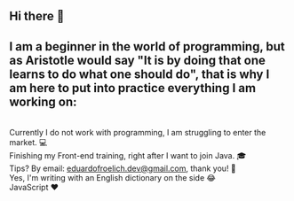 ## Hi there 👋

## I am a beginner in the world of programming, but as Aristotle would say "It is by doing that one learns to do what one should do", that is why I am here to put into practice everything I am working on:

<br/> Currently I do not work with programming, I am struggling to enter the market. 💻
<br/> Finishing my Front-end training, right after I want to join Java. 🎓
<br/> Tips? By email: eduardofroelich.dev@gmail.com, thank you! 💬
<br/> Yes, I'm writing with an English dictionary on the side 😂
<br/> JavaScript ❤️ 
